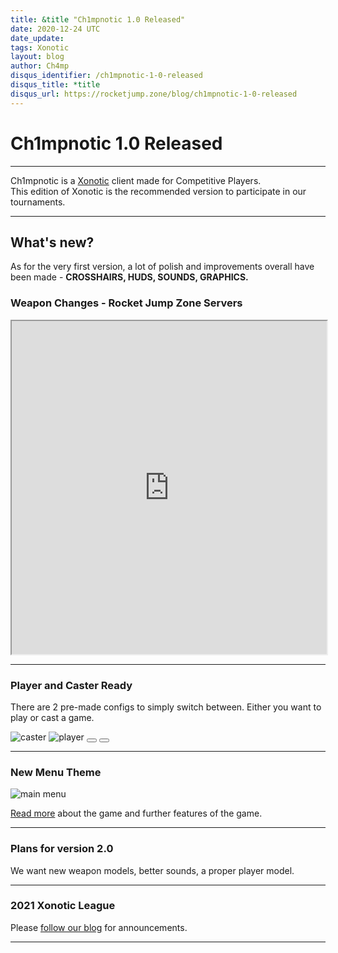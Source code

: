 ```yaml
---
title: &title "Ch1mpnotic 1.0 Released"
date: 2020-12-24 UTC
date_update:
tags: Xonotic
layout: blog
author: Ch4mp
disqus_identifier: /ch1mpnotic-1-0-released
disqus_title: *title
disqus_url: https://rocketjump.zone/blog/ch1mpnotic-1-0-released
---
```


<h1 class="w3-center">Ch1mpnotic 1.0 Released</h1>

<hr>

<p class="w3-center">Ch1mpnotic is a <a href="https://xonotic.org/">Xonotic</a> client made for Competitive Players.<br>
      This edition of Xonotic is the recommended version to participate in our tournaments.</p>


<hr>

## What's new?

As for the very first version, a lot of polish and improvements overall have been made - **CROSSHAIRS, HUDS, SOUNDS, GRAPHICS.**

### Weapon Changes - Rocket Jump Zone Servers


<iframe class="w3-mobile" style="height:533px;width:100%" src="https://www.youtube.com/embed/hwTZpaba3tE" allow="accelerometer; encrypted-media; gyroscope; picture-in-picture" allowfullscreen></iframe>

<hr>


### Player and Caster Ready

There are 2 pre-made configs to simply switch between. Either you want to play or cast a game.  

<div class="w3-display-container w3-margin-top">
  <img src="../../images/ch1mpnotic/caster.jpg" class="w3-mobile mySlides w3-image w3-animate-opacity" alt="caster">
  <img src="../../images/ch1mpnotic/player.jpg" class="w3-mobile mySlides w3-image w3-animate-opacity" alt="player">

  <button class="w3-button w3-display-left w3-hide-small" onclick="plusDivs(-1)">
    <i class="fas fa-3x fa-arrow-left"></i>
  </button>
  <button class="w3-button w3-display-right w3-hide-small" onclick="plusDivs(1)">
    <i class="fas fa-3x fa-arrow-right"></i>
  </button>
</div>

<hr>

### New Menu Theme

<img src="../../images/ch1mpnotic/6.jpg" class="w3-mobile w3-image" alt="main menu">


<a href="/ch1mpnotic">Read more</a> about the game and further features of the game.

<hr>




### Plans for version 2.0

We want new weapon models, better sounds, a proper player model.

<hr>

### 2021 Xonotic League

Please <a href="/blog">follow our blog</a> for announcements.

<hr>
<script>

  var slideIndex = 1;
  showDivs(slideIndex);

  function plusDivs(n) {
    showDivs(slideIndex += n);
  }

  function showDivs(n) {
    var i;
    var x = document.getElementsByClassName("mySlides");
    if (n > x.length) {
      slideIndex = 1
    }
    if (n < 1) {
      slideIndex = x.length
    };
    for (i = 0; i < x.length; i++) {
      x[i].style.display = "none";
    }
    x[slideIndex - 1].style.display = "block";
  }
</script>
